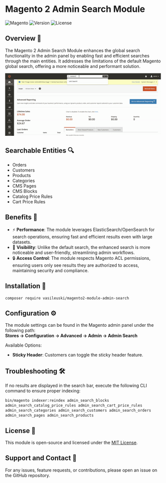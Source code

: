 # Magento 2 Admin Search Module

![Magento](https://img.shields.io/badge/magento-2.4.x-blue)
![Version](https://img.shields.io/badge/version-1.1.0-blue)
![License](https://img.shields.io/badge/license-MIT-green)

## Overview 🚀

The Magento 2 Admin Search Module enhances the global search functionality in the admin panel by enabling fast 
and efficient searches through the main entities. It addresses the limitations of the default Magento global search, 
offering a more noticeable and performant solution.

![Show Case](docs/assets/showcase.gif)

## Searchable Entities 🔍

- Orders
- Customers
- Products
- Categories
- CMS Pages
- CMS Blocks
- Catalog Price Rules
- Cart Price Rules

## Benefits 🎉

- ⚡ **Performance**: The module leverages ElasticSearch/OpenSearch for search operations, ensuring fast and efficient results even with large datasets.
- 👀 **Visibility**: Unlike the default search, the enhanced search is more noticeable and user-friendly, streamlining admin workflows.
- 🔒 **Access Control**: The module respects Magento ACL permissions, ensuring users only see results they are authorized to access, maintaining security and compliance.

## Installation 🔧

```shell
composer require vasileuski/magento2-module-admin-search
```

## Configuration ⚙️

The module settings can be found in the Magento admin panel under the following path:  
**Stores → Configuration → Advanced → Admin → Admin Search**

Available Options:
- **Sticky Header**: Customers can toggle the sticky header feature.

## Troubleshooting 🛠️

If no results are displayed in the search bar, execute the following CLI command to ensure proper indexing:

```shell
bin/magento indexer:reindex admin_search_blocks admin_search_catalog_price_rules admin_search_cart_price_rules admin_search_categories admin_search_customers admin_search_orders admin_search_pages admin_search_products
```

## License 📄

This module is open-source and licensed under the [MIT License](LICENSE.txt).

## Support and Contact 💬

For any issues, feature requests, or contributions, please open an issue on the GitHub repository.
